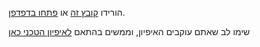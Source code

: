 הורידו [קובץ זה](LevelUp%20Details%2014.1.24.docx) או [פתחו בדפדפן](https://docs.google.com/document/d/1vxEvktlbWddNCI0QBDBvyxT-chl9If_GS7lBAvTdLyw/edit?usp=sharing).

שימו לב שאתם עוקבים האיפיון, וממשים בהתאם [לאיפיון הטכני כאן](../README.MD)
